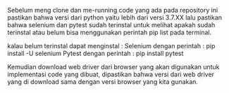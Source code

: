 Sebelum meng clone dan me-running code yang ada pada repository ini pastikan bahwa 
versi dari python yaitu lebih dari versi 3.7.XX lalu pastikan bahwa selenium dan pytest sudah terinstal
untuk melihat apakah sudah terinstal atau belum bisa menggunakan perintah pip list pada terminal.

kalau belum terinstal dapat menginstal :
Selenium dengan perintah : pip install -U selenium
Pytest dengan perintah : pip install pytest

Kemudian download web driver dari browser yang akan digunakan untuk implementasi code yang dibuat, dipastikan
bahwa versi dari web driver yang di download sama dengan versi browser yang kita gunakan.